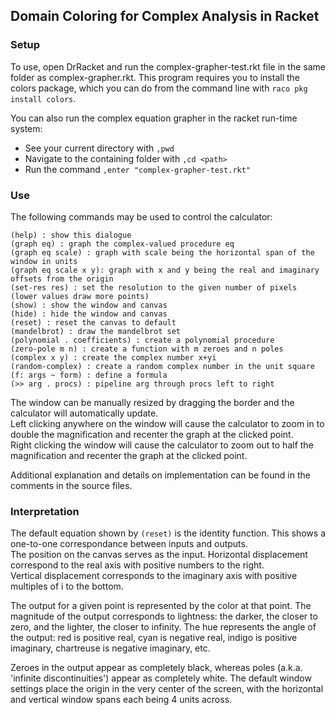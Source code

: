 ## Domain Coloring for Complex Analysis in Racket

### Setup

To use, open DrRacket and run the complex-grapher-test.rkt file in the same folder as complex-grapher.rkt. This program requires you to install the colors package, which you can do from the command line with `raco pkg install colors`.

You can also run the complex equation grapher in the racket run-time system:
- See your current directory with `,pwd`
- Navigate to the containing folder with `,cd <path>`
- Run the command `,enter "complex-grapher-test.rkt"`

### Use

The following commands may be used to control the calculator:

```
(help) : show this dialogue
(graph eq) : graph the complex-valued procedure eq
(graph eq scale) : graph with scale being the horizontal span of the window in units
(graph eq scale x y): graph with x and y being the real and imaginary offsets from the origin
(set-res res) : set the resolution to the given number of pixels (lower values draw more points)
(show) : show the window and canvas
(hide) : hide the window and canvas
(reset) : reset the canvas to default
(mandelbrot) : draw the mandelbrot set
(polynomial . coefficients) : create a polynomial procedure
(zero-pole m n) : create a function with m zeroes and n poles
(complex x y) : create the complex number x+yi
(random-complex) : create a random complex number in the unit square
(f: args ~ form) : define a formula
(>> arg . procs) : pipeline arg through procs left to right
```

The window can be manually resized by dragging the border and the calculator will automatically update.\
Left clicking anywhere on the window will cause the calculator to zoom in to double the magnification and recenter the graph at the clicked point.\
Right clicking the window will cause the calculator to zoom out to half the magnification and recenter the graph at the clicked point.

Additional explanation and details on implementation can be found in the comments in the source files.

### Interpretation

The default equation shown by `(reset)` is the identity function. This shows a one-to-one correspondance between inputs and outputs.\
The position on the canvas serves as the input. Horizontal displacement correspond to the real axis with positive numbers to the right.\
Vertical displacement corresponds to the imaginary axis with positive multiples of i to the bottom.

The output for a given point is represented by the color at that point. The magnitude of the output corresponds to lightness: the darker, the closer to zero, and the lighter, the closer to infinity. The hue represents the angle of the output: red is positive real, cyan is negative real, indigo is positive imaginary, chartreuse is negative imaginary, etc.

Zeroes in the output appear as completely black, whereas poles (a.k.a. 'infinite discontinuities') appear as completely white. The default window settings place the origin in the very center of the screen, with the horizontal and vertical window spans each being 4 units across.
